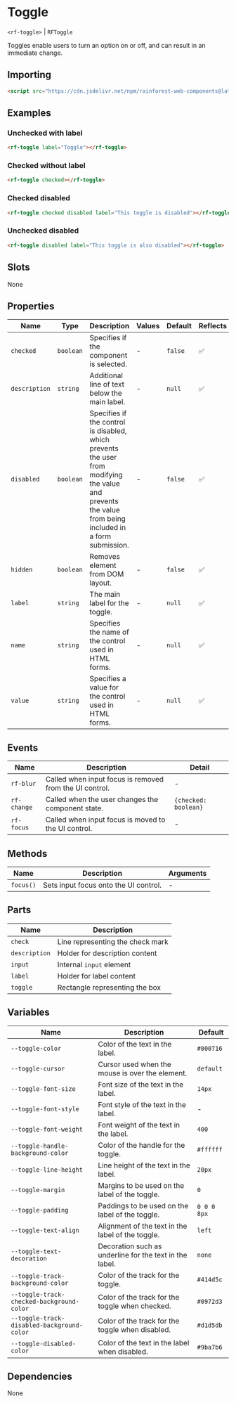 # Toggle

`<rf-toggle>` | `RFToggle`

Toggles enable users to turn an option on or off, and can result in an immediate change.

## Importing

``` html
<script src="https://cdn.jsdelivr.net/npm/rainforest-web-components@latest/components/toggle.js" type="module"></script>
```

## Examples

### Unchecked with label

``` html
<rf-toggle label="Toggle"></rf-toggle>
```

### Checked without label

``` html
<rf-toggle checked></rf-toggle>
```

### Checked disabled

``` html
<rf-toggle checked disabled label="This toggle is disabled"></rf-toggle>
```

### Unchecked disabled

``` html
<rf-toggle disabled label="This toggle is also disabled"></rf-toggle>
```

## Slots

None

## Properties

| Name | Type | Description | Values | Default | Reflects |
| --- | --- | --- | --- | --- | --- |
| `checked` | `boolean` | Specifies if the component is selected. | - | `false` | ✅ |
| `description` | `string` | Additional line of text below the main label. | - | `null` | ✅ |
| `disabled` | `boolean` | Specifies if the control is disabled, which prevents the user from modifying the value and prevents the value from being included in a form submission. | - | `false` | ✅ |
| `hidden` | `boolean` | Removes element from DOM layout. | - | `false` | ✅ |
| `label` | `string` | The main label for the toggle. | - | `null` | ✅ |
| `name` | `string` | Specifies the name of the control used in HTML forms. | - | `null` | ✅ |
| `value` | `string` | Specifies a value for the control used in HTML forms. | - | `null` | ✅ |

## Events

| Name | Description | Detail |
| --- | --- | --- |
| `rf-blur` | Called when input focus is removed from the UI control. | - |
| `rf-change` | Called when the user changes the component state. | `{checked: boolean}` |
| `rf-focus` | Called when input focus is moved to the UI control. | - |

## Methods

| Name | Description | Arguments |
| --- | --- | --- |
| `focus()` | Sets input focus onto the UI control. | - |

## Parts

| Name | Description |
| --- | --- |
| `check` | Line representing the check mark |
| `description` | Holder for description content |
| `input` | Internal `input` element |
| `label` | Holder for label content |
| `toggle` | Rectangle representing the box |

## Variables

| Name | Description | Default |
| --- | --- | --- |
| `--toggle-color` | Color of the text in the label. | `#000716` |
| `--toggle-cursor` | Cursor used when the mouse is over the element. | `default` |
| `--toggle-font-size` | Font size of the text in the label. | `14px` |
| `--toggle-font-style` | Font style of the text in the label. | - |
| `--toggle-font-weight` | Font weight of the text in the label. | `400` |
| `--toggle-handle-background-color` | Color of the handle for the toggle. | `#ffffff` |
| `--toggle-line-height` | Line height of the text in the label. | `20px` |
| `--toggle-margin` | Margins to be used on the label of the toggle. | `0` |
| `--toggle-padding` | Paddings to be used on the label of the toggle. | `0 0 0 8px` |
| `--toggle-text-align` | Alignment of the text in the label of the toggle. | `left` |
| `--toggle-text-decoration` | Decoration such as underline for the text in the label. | `none` |
| `--toggle-track-background-color` | Color of the track for the toggle. | `#414d5c` |
| `--toggle-track-checked-background-color` | Color of the track for the toggle when checked. | `#0972d3` |
| `--toggle-track-disabled-background-color` | Color of the track for the toggle when disabled. | `#d1d5db` |
| `--toggle-disabled-color` | Color of the text in the label when disabled. | `#9ba7b6` |

## Dependencies

None
